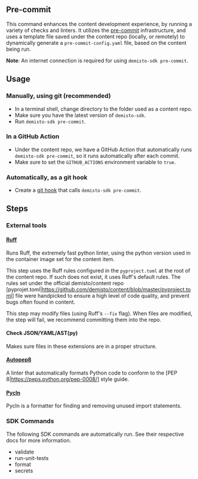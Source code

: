 ## Pre-commit

This command enhances the content development experience, by running a variety of checks and linters.
It utilizes the [pre-commit](https://github.com/pre-commit/pre-commit) infrastructure, and uses a template file saved under the content repo (locally, or remotely) to dynamically generate a `pre-commit-config.yaml` file, based on the content being run.

**Note**: An internet connection is required for using `demisto-sdk pre-commit`.
## Usage

### Manually, using git (recommended)
* In a terminal shell, change directory to the folder used as a content repo.
* Make sure you have the latest version of `demisto-sdk`.
* Run `demisto-sdk pre-commit`.

### In a GitHub Action
* Under the content repo, we have a GitHub Action that automatically runs `demisto-sdk pre-commit`, so it runs automatically after each commit.
* Make sure to set the `GITHUB_ACTIONS` environment variable to `true`.

### Automatically, as a git hook
* Create a [git hook](https://git-scm.com/book/en/v2/Customizing-Git-Git-Hooks) that calls `demisto-sdk pre-commit`.

## Steps

### External tools
#### [Ruff](https://github.com/astral-sh/ruff)
Runs Ruff, the extremely fast python linter, using the python version used in the container image set for the content item.

This step uses the Ruff rules configured in the `pyproject.toml` at the root of the content repo. If such does not exist, it uses Ruff's default rules.
The rules set under the official demisto/content repo [pyprojet.toml|https://github.com/demisto/content/blob/master/pyproject.toml] file were handpicked to ensure a high level of code quality, and prevent bugs often found in content.

This step may modify files (using Ruff's `--fix` flag). When files are modified, the step will fail, we recommend committing them into the repo.

#### Check JSON/YAML/AST(py)
Makes sure files in these extensions are in a proper structure.

#### [Autopep8](https://github.com/hhatto/autopep8)
A linter that automatically formats Python code to conform to the [PEP 8|https://peps.python.org/pep-0008/] style guide.

#### [Pycln](https://github.com/hadialqattan/pycln)
Pycln is a formatter for finding and removing unused import statements.


### SDK Commands
The following SDK commands are automatically run. See their respective docs for more information.
- validate
- run-unit-tests
- format
- secrets
